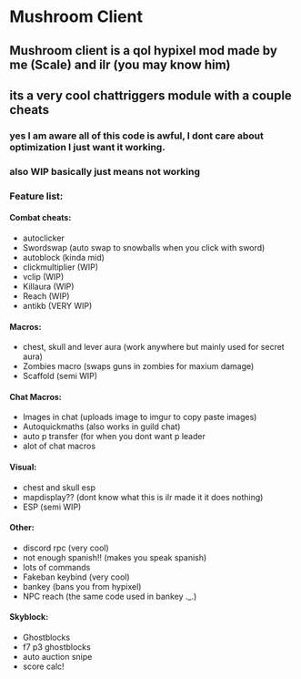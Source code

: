 # Mushroom Client

## Mushroom client is a qol hypixel mod made by me (Scale) and ilr (you may know him)
## its a very cool chattriggers module with a couple cheats
### yes I am aware all of this code is awful, I dont care about optimization I just want it working.
### also WIP basically just means not working
### Feature list: 

#### Combat cheats:
- autoclicker
- Swordswap (auto swap to snowballs when you click with sword)
- autoblock (kinda mid)
- clickmultiplier (WIP)
- vclip (WIP)
- Killaura (WIP)
- Reach (WIP)
- antikb (VERY WIP)
#### Macros:
- chest, skull and lever aura (work anywhere but mainly used for secret aura)
- Zombies macro (swaps guns in zombies for maxium damage)
- Scaffold (semi WIP)
#### Chat Macros:
- Images in chat (uploads image to imgur to copy paste images)
- Autoquickmaths (also works in guild chat)
- auto p transfer (for when you dont want p leader
- alot of chat macros
#### Visual:
- chest and skull esp 
- mapdisplay?? (dont know what this is ilr made it it does nothing)
- ESP (semi WIP)
#### Other:
- discord rpc (very cool)
- not enough spanish!! (makes you speak spanish)
- lots of commands
- Fakeban keybind (very cool)
- bankey (bans you from hypixel)
- NPC reach (the same code used in bankey ._.)
#### Skyblock:
- Ghostblocks
- f7 p3 ghostblocks
- auto auction snipe
- score calc!
